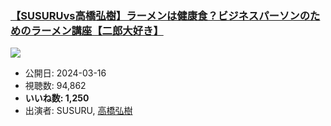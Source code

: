### [【SUSURUvs高橋弘樹】ラーメンは健康食？ビジネスパーソンのためのラーメン講座【二郎大好き】](https://www.youtube.com/watch?v=iW-xlAE6quM)
[![](https://img.youtube.com/vi/iW-xlAE6quM/sddefault.jpg)](https://www.youtube.com/watch?v=iW-xlAE6quM)
-   公開日: 2024-03-16
-   視聴数: 94,862
-   **いいね数: 1,250**
-   出演者: SUSURU, [高橋弘樹](/rehacq_fan/people/高橋弘樹 "wikilink")
